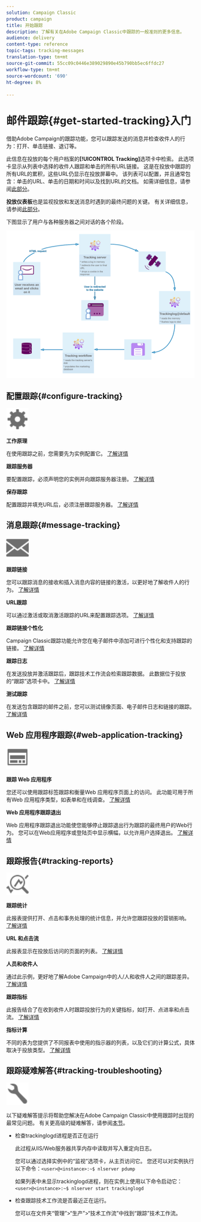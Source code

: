```yaml
---
solution: Campaign Classic
product: campaign
title: 开始跟踪
description: 了解有关在Adobe Campaign Classic中跟踪的一般准则的更多信息。
audience: delivery
content-type: reference
topic-tags: tracking-messages
translation-type: tm+mt
source-git-commit: 55cc09c0446e389029890e45b790bb5ec6ffdc27
workflow-type: tm+mt
source-wordcount: '690'
ht-degree: 8%

---
```



# 邮件跟踪{#get-started-tracking}入门

借助Adobe Campaign的跟踪功能，您可以跟踪发送的消息并检查收件人的行为：打开、单击链接、退订等。

此信息在投放的每个用户档案的&#x200B;**[!UICONTROL Tracking]**&#x200B;选项卡中检索。 此选项卡显示从列表中选择的收件人跟踪和单击的所有URL链接。 这是在投放中跟踪的所有URL的累积，这些URL仍显示在投放屏幕中。 该列表可以配置，并且通常包含：单击的URL、单击的日期和时间以及找到URL的文档。 如需详细信息，请参阅[此部分](../../platform/using/editing-a-profile.md#tracking-tab)。

**投放仪表板**&#x200B;也是监视投放和发送消息时遇到的最终问题的关键。 有关详细信息，请参阅[此部分](../../delivery/using/delivery-dashboard.md)。

下图显示了用户与各种服务器之间对话的各个阶段。

![](assets/tracking-diagram.png)

## 配置跟踪{#configure-tracking}

<img src="assets/do-not-localize/icon-configure.svg" width="60px">

**工作原理**

在使用跟踪之前，您需要先为实例配置它。 [了解详情](../../installation/using/deploying-an-instance.md#operating-principle)

**跟踪服务器**

要配置跟踪，必须声明您的实例并向跟踪服务器注册。 [了解详情](../../installation/using/deploying-an-instance.md#tracking-server)

**保存跟踪**

配置跟踪并填充URL后，必须注册跟踪服务器。 [了解详情](../../installation/using/deploying-an-instance.md#tracking-configuration#saving-tracking)

## 消息跟踪{#message-tracking}

<img src="assets/do-not-localize/icon-message-tracking.svg" width="60px">

**跟踪链接**

您可以跟踪消息的接收和插入消息内容的链接的激活，以更好地了解收件人的行为。 [了解详情](../../delivery/using/how-to-configure-tracked-links.md)

**URL跟踪**

可以通过激活或取消激活跟踪的URL来配置跟踪选项。 [了解详情](../../delivery/using/personalizing-url-tracking.md)

**跟踪链接个性化**

Campaign Classic跟踪功能允许您在电子邮件中添加可进行个性化和支持跟踪的链接。 [了解详情](https://helpx.adobe.com/campaign/kb/tracking-personnalized-links.html)

**跟踪日志**

在发送投放并激活跟踪后，跟踪技术工作流会检索跟踪数据。 此数据位于投放的“跟踪”选项卡中。 [了解详情](../../delivery/using/accessing-the-tracking-logs.md)

**测试跟踪**

在发送包含跟踪的邮件之前，您可以测试镜像页面、电子邮件日志和链接的跟踪。 [了解详情](../../delivery/using/testing-tracking.md)

## Web 应用程序跟踪{#web-application-tracking}

<img src="assets/do-not-localize/icon-web-app.svg" width="60px">

**跟踪 Web 应用程序**

您还可以使用跟踪标签跟踪和衡量Web 应用程序页面上的访问。 此功能可用于所有Web 应用程序类型，如表单和在线调查。 [了解详情](../../web/using/tracking-a-web-application.md)

**Web 应用程序跟踪退出**

Web 应用程序跟踪退出功能使您能够停止跟踪退出行为跟踪的最终用户的Web行为。 您可以在Web应用程序或登陆页中显示横幅，以允许用户选择退出。 [了解详情](../../web/using/web-application-tracking-opt-out.md)

## 跟踪报告{#tracking-reports}

<img src="assets/do-not-localize/icon_monitor.svg" width="60px">

**跟踪统计**

此报表提供打开、点击和事务处理的统计信息，并允许您跟踪投放的营销影响。 [了解详情](../../reporting/using/delivery-reports.md#tracking-statistics)

**URL 和点击流**

此报表显示在投放后访问的页面的列表。 [了解详情](../../reporting/using/delivery-reports.md#urls-and-click-streams)

**人员和收件人**

通过此示例，更好地了解Adobe Campaign中的人/人和收件人之间的跟踪差异。 [了解详情](../../reporting/using/person-people-recipients.md)

**跟踪指标**

此报告结合了在收到收件人时跟踪投放行为的关键指标，如打开、点进率和点击流。 [了解详情](../../reporting/using/delivery-reports.md#tracking-indicators)

**指标计算**

不同的表为您提供了不同报表中使用的指示器的列表，以及它们的计算公式，具体取决于投放类型。 [了解详情](../../reporting/using/indicator-calculation.md)

## 跟踪疑难解答{#tracking-troubleshooting}

<img src="assets/do-not-localize/icon-troubleshooting.svg" width="60px">

以下疑难解答提示将帮助您解决在Adobe Campaign Classic中使用跟踪时出现的最常见问题。 有关更高级的疑难解答，请参阅[本节](../../delivery/using/tracking-troubleshooting.md)。

* 检查trackinglogd进程是否正在运行

   此过程从IIS/Web服务器共享内存中读取并写入重定向日志。

   您可以通过选择实例中的“监视”选项卡，从主页访问它。 您还可以对实例执行以下命令：`<user>@<instance>:~$ nlserver pdump`

   如果列表中未显示trackinglogd进程，则在实例上使用以下命令启动它：`<user>@<instance>:~$ nlserver start trackinglogd`

* 检查跟踪技术工作流是否最近正在运行。

   您可以在文件夹“管理”>“生产”>“技术工作流”中找到“跟踪”技术工作流。
